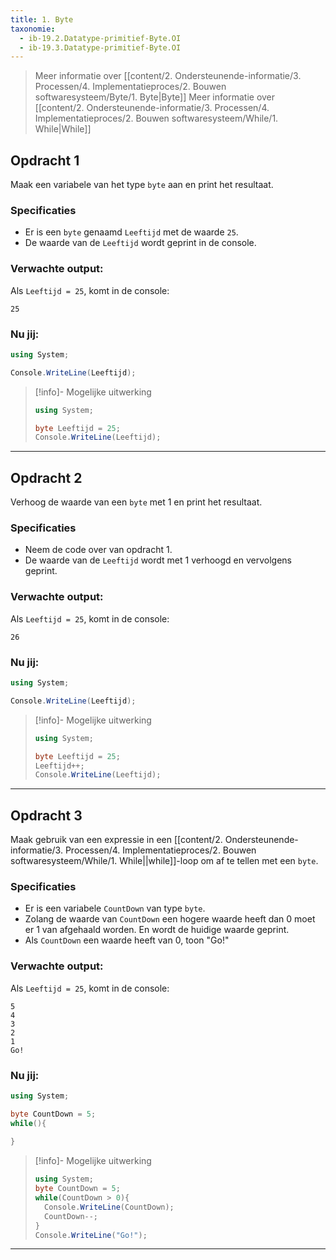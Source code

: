 ```yaml
---
title: 1. Byte
taxonomie:
  - ib-19.2.Datatype-primitief-Byte.OI
  - ib-19.3.Datatype-primitief-Byte.OI
---
```

> Meer informatie over [[content/2. Ondersteunende-informatie/3. Processen/4. Implementatieproces/2. Bouwen softwaresysteem/Byte/1. Byte|Byte]]
> Meer informatie over [[content/2. Ondersteunende-informatie/3. Processen/4. Implementatieproces/2. Bouwen softwaresysteem/While/1. While|While]]

## Opdracht 1
Maak een variabele van het type `byte` aan en print het resultaat.

### Specificaties
- Er is een `byte` genaamd `Leeftijd` met de waarde `25`.
- De waarde van de `Leeftijd` wordt geprint in de console.

### Verwachte output:
Als `Leeftijd = 25`, komt in de console:
```
25
```

### Nu jij:
``` csharp runner
using System;

Console.WriteLine(Leeftijd);
``` 

> [!info]- Mogelijke uitwerking
> ``` csharp
> using System;
>
> byte Leeftijd = 25;
> Console.WriteLine(Leeftijd);
> ```

---

## Opdracht 2
Verhoog de waarde van een `byte` met 1 en print het resultaat.

### Specificaties
- Neem de code over van opdracht 1.
- De waarde van de `Leeftijd` wordt met 1 verhoogd en vervolgens geprint.

### Verwachte output:
Als `Leeftijd = 25`, komt in de console:
```
26
```

### Nu jij:
``` csharp runner
using System;

Console.WriteLine(Leeftijd);
``` 

> [!info]- Mogelijke uitwerking
> ``` csharp
> using System;
>
> byte Leeftijd = 25;
> Leeftijd++;
> Console.WriteLine(Leeftijd);
> ```

---

## Opdracht 3
Maak gebruik van een expressie in een [[content/2. Ondersteunende-informatie/3. Processen/4. Implementatieproces/2. Bouwen softwaresysteem/While/1. While||while]]-loop om af te tellen met een `byte`. 

### Specificaties
- Er is een variabele `CountDown` van type `byte`.
- Zolang de waarde van `CountDown` een hogere waarde heeft dan 0 moet er 1 van afgehaald worden. En wordt de huidige waarde geprint.
- Als `CountDown` een waarde heeft van 0, toon "Go!"

### Verwachte output:
Als `Leeftijd = 25`, komt in de console:
```
5
4
3
2
1
Go!
```

### Nu jij:
``` csharp runner
using System;

byte CountDown = 5;
while(){
	
}
``` 

> [!info]- Mogelijke uitwerking
> ``` csharp
> using System;  
> byte CountDown = 5;  
> while(CountDown > 0){  
>   Console.WriteLine(CountDown);  
>   CountDown--;
> }  
> Console.WriteLine("Go!");
> ```

---
